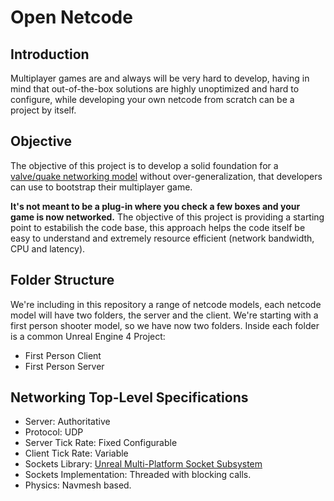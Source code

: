 Open Netcode
======

Introduction
------
Multiplayer games are and always will be very hard to develop, having in mind that out-of-the-box solutions are highly unoptimized and hard to configure, while developing your own netcode from scratch can be a project by itself.

Objective
------
The objective of this project is to develop a solid foundation for a [valve/quake networking model](https://developer.valvesoftware.com/wiki/Source_Multiplayer_Networking) without over-generalization, that developers can use to bootstrap their multiplayer game.

**It's not meant to be a plug-in where you check a few boxes and your game is now networked.** The objective of this project is providing a starting point to estabilish the code base, this approach helps the code itself be easy to understand and extremely resource efficient (network bandwidth, CPU and latency).

Folder Structure
------
We're including in this repository a range of netcode models, each netcode model will have two folders, the server and the client. We're starting with a first person shooter model, so we have now two folders. Inside each folder is a common Unreal Engine 4 Project:
- First Person Client
- First Person Server

Networking  Top-Level Specifications
------
- Server: Authoritative
- Protocol: UDP
- Server Tick Rate: Fixed Configurable
- Client Tick Rate: Variable
- Sockets Library: [Unreal Multi-Platform Socket Subsystem](https://api.unrealengine.com/INT/API/Runtime/Sockets/ISocketSubsystem/index.html)
- Sockets Implementation: Threaded with blocking calls.
- Physics: Navmesh based.
